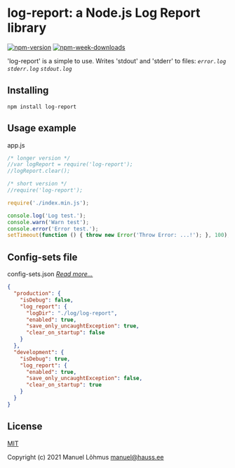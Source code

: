 # log-report: a Node.js Log Report library

[![npm-version](https://badgen.net/npm/v/log-report)](https://www.npmjs.com/package/log-report)
[![npm-week-downloads](https://badgen.net/npm/dw/log-report)](https://www.npmjs.com/package/log-report)

'log-report' is a simple to use. 
Writes 'stdout' and 'stderr' to files: 
*`error.log`
`stderr.log`
`stdout.log`*

## Installing

`npm install log-report`

## Usage example
app.js
```js
/* longer version */
//var logReport = require('log-report');
//logReport.clear();

/* short version */
//require('log-report');

require('./index.min.js');

console.log('Log test.');
console.warn('Warn test');
console.error('Error test.');
setTimeout(function () { throw new Error('Throw Error: ...!'); }, 100);
```

## Config-sets file
config-sets.json [*Read more...*](https://github.com/manuel-lohmus/config-sets)
```json
{
  "production": {
    "isDebug": false,
    "log_report": {
      "logDir": "./log/log-report",
      "enabled": true,
      "save_only_uncaughtException": true,
      "clear_on_startup": false
    }
  },
  "development": {
    "isDebug": true,
    "log_report": {
      "enabled": true,
      "save_only_uncaughtException": false,
      "clear_on_startup": true
    }
  }
}
```

## License

[MIT](LICENSE)

Copyright (c) 2021 Manuel L&otilde;hmus <manuel@hauss.ee>